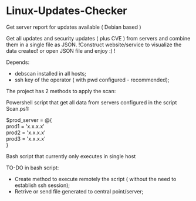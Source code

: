 # Linux-Updates-Checker

Get server report for updates available ( Debian based )

Get all updates and security updates ( plus CVE ) from servers and combine them in a single file as JSON.
!Construct website/service to visualize the data created! or open JSON file and enjoy :) !

Depends:

- debscan installed in all hosts;
- ssh key of the operator ( with pwd configured - recommended);

The project has 2 methods to apply the scan:

Powershell script that get all data from servers configured in the script Scan.ps1:

\$prod_server = @{ <br />
prod1 = 'x.x.x.x' <br />
prod2 = 'x.x.x.x' <br />
prod3 = 'x.x.x.x' <br />
}

Bash script that currently only executes in single host

TO-DO in bash script:

- Create method to execute remotely the script ( without the need to establish ssh session);
- Retrive or send file generated to central point/server;
